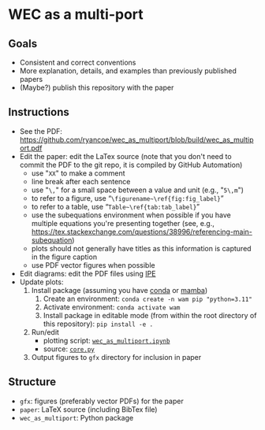 # WEC as a multi-port

## Goals

 - Consistent and correct conventions
 - More explanation, details, and examples than previously published papers
 - (Maybe?) publish this repository with the paper

## Instructions

 - See the PDF: https://github.com/ryancoe/wec_as_multiport/blob/build/wec_as_multiport.pdf
 - Edit the paper: edit the LaTex source (note that you don't need to commit the PDF to the git repo, it is compiled by GitHub Automation)
 	- use "`XX`" to make a comment
 	- line break after each sentence
 	- use "`\,`" for a small space between a value and unit (e.g., "`5\,m`")
 	- to refer to a figure, use “`\figurename~\ref{fig:fig_label}`”
 	- to refer to a table, use “`Table~\ref{tab:tab_label}`”
 	- use the subequations environment when possible if you have multiple equations you're presenting together (see, e.g., https://tex.stackexchange.com/questions/38996/referencing-main-subequation)
 	- plots should not generally have titles as this information is captured in the figure caption
 	- use PDF vector figures when possible
 - Edit diagrams: edit the PDF files using [IPE](https://ipe.otfried.org/)
 - Update plots: 
 	1. Install package (assuming you have [conda](https://conda.io/projects/conda/en/latest/user-guide/install/index.html) or [mamba](https://mamba.readthedocs.io/en/latest/installation/mamba-installation.html))
 		1. Create an environment: `conda create -n wam pip "python=3.11"`
 		2. Activate environment: `conda activate wam`
 		3. Install package in editable mode (from within the root directory of this repository): `pip install -e .`
 	2. Run/edit 
 		- plotting script: [`wec_as_multiport.ipynb`](wec_as_multiport.ipynb)
 		- source: [`core.py`](wec_as_multiport/core.py)
 	3. Output figures to `gfx` directory for inclusion in paper

## Structure

 - `gfx`: figures (preferably vector PDFs) for the paper
 - `paper`: LaTeX source (including BibTex file)
 - `wec_as_multiport`: Python package
